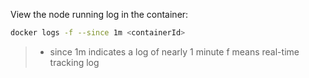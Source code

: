View the node running log in the container:
```bash
docker logs -f --since 1m <containerId>
```
> - since 1m indicates a log of nearly 1 minute
> f means real-time tracking log